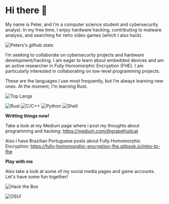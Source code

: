 # Hi there 👋

My name is Peter, and I’m a computer science student and cybersecurity analyst. In my free time, I enjoy hardware hacking, contributing to malware analysis, and searching for retro video games (which I also hack).

![Peters's github stats](https://bad-apple-github-readme.vercel.app/api?show_bg=1&username=peterspbr&theme=dracula)

I’m seeking to collaborate on cybersecurity projects and hardware development/hacking. I am eager to learn about embedded devices and am an active researcher in Fully Homomorphic Encryption (FHE). I am particularly interested in collaborating on low-level programming projects.

These are the languages I use most frequently, but I’m always learning new ones. At the moment, I’m learning Rust.

![Top Langs](https://bad-apple-github-readme.vercel.app/api/top-langs/?username=peterspbr&layout=compact&theme=dracula)

![Rust](https://img.shields.io/badge/-Rust-gray?style=for-the-badge&logo=rust)
![C/C++](https://img.shields.io/badge/-C%2FC%2B%2B-blue?style=for-the-badge&logo=cplusplus)
![Python](https://img.shields.io/badge/-Python-yellow?style=for-the-badge&logo=python)
![Shell](https://img.shields.io/badge/-Shell-blue?style=for-the-badge&logo=shell)

**Writting things now!**

Take a look at my Medium page where i post my thoughts about programming and hacking: https://medium.com/@grapefruitcat

Also i have Brazilian Portuguese posts about Fully Homomorphic Encryption: https://fully-homomorphic-encryption-fhe.gitbook.io/intro-to-fhe

**Play with me**

Also take a look at some of my social media pages and game accounts. Let's have some fun together!

![Hack the Box](http://www.hackthebox.eu/badge/image/352775)

![OSU!](https://img.shields.io/badge/OSU!-IchigoHamu-e75480)
